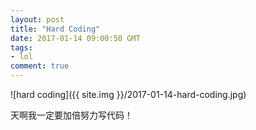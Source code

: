```yaml
---
layout: post
title: "Hard Coding"
date: 2017-01-14 09:00:50 GMT
tags:
- lol
comment: true
---
```


![hard coding]({{ site.img }}/2017-01-14-hard-coding.jpg)

天啊我一定要加倍努力写代码！
